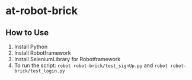 # at-robot-brick

## How to Use
1. Install Python
2. Install Robotframework
3. Install SeleniumLibrary for Robotframework
4. To run the script: `robot robot-brick/test_signUp.py` and `robot robot-brick/test_login.py`